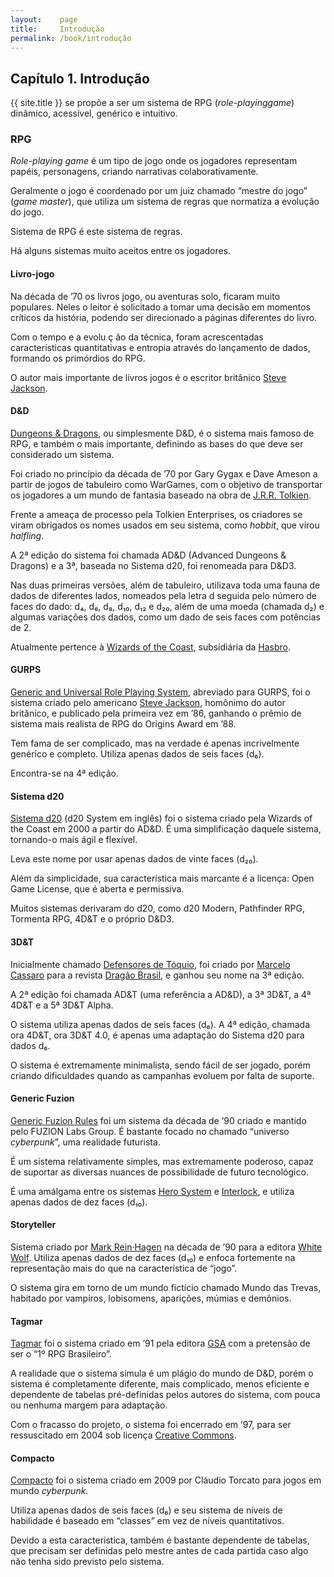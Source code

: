 ```yaml
---
layout:    page
title:     Introdução
permalink: /book/introdução
---
```


## Capítulo 1. Introdução

{{ site.title }} se propõe a ser um sistema de RPG (*role-playinggame*)
dinâmico, acessível, genérico e intuitivo.

### RPG

*Role-playing game* é um tipo de jogo onde os jogadores representam papéis,
personagens, criando narrativas colaborativamente.

Geralmente o jogo é coordenado por um juiz chamado “mestre do jogo”
(*game master*), que utiliza um sistema de regras que normatiza a evolução do
jogo.

Sistema de RPG é este sistema de regras.

Há alguns sistemas muito aceitos entre os jogadores.

#### Livro-jogo

Na década de ’70 os livros jogo, ou aventuras solo, ficaram muito populares.
Neles o leitor é solicitado a tomar uma decisão em momentos críticos da
história, podendo ser direcionado a páginas diferentes do livro.

Com o tempo e a evolu ç ão da técnica, foram acrescentadas características
quantitativas e entropia através do lançamento de dados,
formando os primórdios do RPG.

O autor mais importante de livros jogos é o escritor britânico
[Steve Jackson](https://www.mobygames.com/developer/sheet/view/developerId,287752/).

#### D&D

[Dungeons & Dragons](http://dnd.wizards.com/), ou simplesmente D&D,
é o sistema mais famoso de RPG, e também o mais importante,
definindo as bases do que deve ser considerado um sistema.

Foi criado no princípio da década de ’70 por Gary Gygax e Dave Ameson a partir
de jogos de tabuleiro como WarGames, com o objetivo de transportar os jogadores
a um mundo de fantasia baseado na obra de
[J.R.R. Tolkien](http://www.tolkienestate.com/en/home.html).

Frente a ameaça de processo pela Tolkien Enterprises,
os criadores se viram obrigados os nomes usados em seu sistema, como *hobbit*,
que virou *halfling*.

A 2ª edição do sistema foi chamada AD&D (Advanced Dungeons & Dragons)
e a 3ª, baseada no Sistema d20, foi renomeada para D&D3.

Nas duas primeiras versões, além de tabuleiro,
utilizava toda uma fauna de dados de diferentes lados,
nomeados pela letra d seguida pelo número de faces do dado:
d₄, d₆, d₈, d₁₀, d₁₂ e d₂₀,
além de uma moeda (chamada d₂) e algumas variações dos dados,
como um dado de seis faces com potências de 2.

Atualmente pertence à [Wizards of the Coast](http://company.wizards.com/),
subsidiária da [Hasbro](https://shop.hasbro.com/pt-br).

#### GURPS

[Generic and Universal Role Playing System](http://www.sjgames.com/gurps/),
abreviado para GURPS, foi o sistema criado pelo americano
[Steve Jackson](http://www.sjgames.com/general/about-sjg.html),
homônimo do autor britânico, e publicado pela primeira vez em ’86,
ganhando o prêmio de sistema mais realista de RPG do Origins Award em ’88.

Tem fama de ser complicado,
mas na verdade é apenas incrivelmente genérico e completo.
Utiliza apenas dados de seis faces (d₆).

Encontra-se na 4ª edição.

#### Sistema d20

[Sistema d20](http://www.wizards.com/default.asp?x=d20/article/srdarchive)
(d20 System em inglês) foi o sistema criado pela Wizards of the Coast em 2000
a partir do AD&D.
É uma simplificação daquele sistema, tornando-o mais ágil e flexível.

Leva este nome por usar apenas dados de vinte faces (d₂₀).

Além da simplicidade, sua característica mais marcante é a licença:
Open Game License, que é aberta e permissiva.

Muitos sistemas derivaram do d20, como d20 Modern, Pathfinder RPG, Tormenta RPG,
4D&T e o próprio D&D3.

#### 3D&T

Inicialmente chamado
[Defensores de Tóquio](http://jamboeditora.com.br/categoria/3det/),
foi criado por [Marcelo Cassaro](https://www.deviantart.com/captainninja)
para a revista
[Dragão Brasil](http://web.archive.org/web/20080822042959/http://www.dragaobrasil.com.br/),
e ganhou seu nome na 3ª edição.

A 2ª edição foi chamada AD&T (uma referência a AD&D), a 3ª 3D&T,
a 4ª 4D&T e a 5ª 3D&T Alpha.

O sistema utiliza apenas dados de seis faces (d₆).
A 4ª edição, chamada ora 4D&T, ora 3D&T 4.0,
é apenas uma adaptação do Sistema d20 para dados d₆.

O sistema é extremamente minimalista, sendo fácil de ser jogado,
porém criando dificuldades quando as campanhas evoluem por falta de suporte.

#### Generic Fuzion

[Generic Fuzion Rules](https://www.yumpu.com/en/document/view/48041056/generic-fuzion-502-mechacom)
foi um sistema da década de ’90 criado e mantido pelo FUZION Labs Group.
É bastante focado no chamado “universo *cyberpunk*”, uma realidade futurista.

É um sistema relativamente simples, mas extremamente poderoso,
capaz de suportar as diversas nuances de possibilidade de futuro tecnológico.

É uma amálgama entre os sistemas
[Hero System](https://curlie.org/Games/Roleplaying/Genres/Universal/Hero_System)
e [Interlock](https://rpggeek.com/rpgsystem/998/interlock),
e utiliza apenas dados de dez faces (d₁₀).

#### Storyteller

Sistema criado por
[Mark Rein·Hagen](https://www.reddit.com/comments/2boyia/i_am_mark_reinhagen_world_creator_and_game/)
na década de ’90 para a editora [White Wolf](https://www.white-wolf.com/).
Utiliza apenas dados de dez faces (d₁₀)
e enfoca fortemente na representação mais do que na característica de “jogo”.

O sistema gira em torno de um mundo fictício chamado Mundo das Trevas,
habitado por vampiros, lobisomens, aparições, múmias e demônios.

#### Tagmar

[Tagmar](http://www.tagmar.com.br/) foi o sistema criado em ’91 pela editora
[GSA](https://www.estantevirtual.com.br/editora/gsa) com a pretensão de ser
o “1º RPG Brasileiro”.

A realidade que o sistema simula é um plágio do mundo de D&D,
porém o sistema é completamente diferente, mais complicado,
menos eficiente e dependente de tabelas pré-definidas pelos autores do sistema,
com pouca ou nenhuma margem para adaptação.

Com o fracasso do projeto, o sistema foi encerrado em ’97,
para ser ressuscitado em 2004 sob licença
[Creative Commons](https://creativecommons.org/).

#### Compacto

[Compacto](https://claudiotorcato.wordpress.com/2009/02/13/sistema-de-rpg-compacto/)
foi o sistema criado em 2009 por Cláudio Torcato para jogos em mundo
*cyberpunk*.

Utiliza apenas dados de seis faces (d₆)
e seu sistema de níveis de habilidade é baseado em “classes” em vez de
níveis quantitativos.

Devido a esta característica, também é bastante dependente de tabelas,
que precisam ser definidas pelo mestre antes de cada partida
caso algo não tenha sido previsto pelo sistema.

